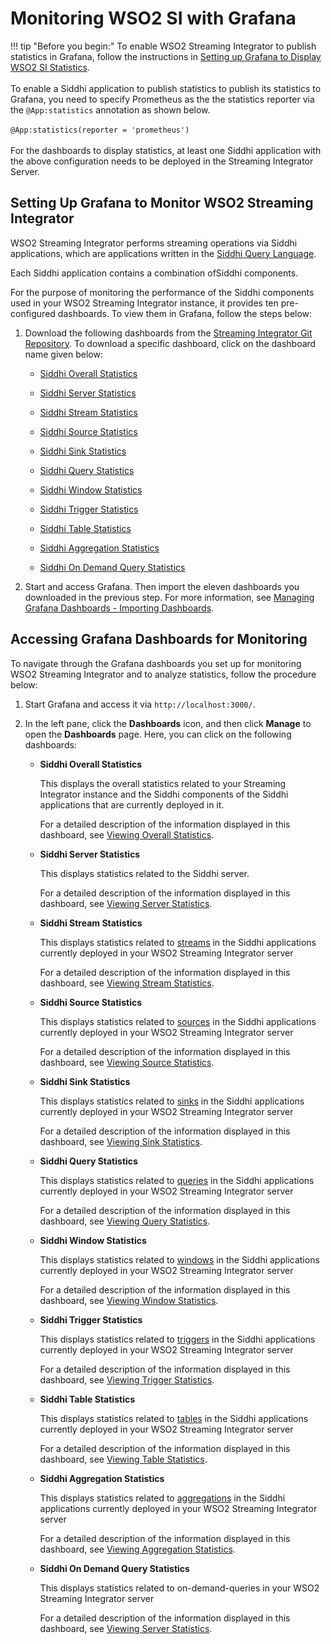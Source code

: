 # Monitoring WSO2 SI with Grafana

!!! tip "Before you begin:"
    To enable WSO2 Streaming Integrator to publish statistics in Grafana, follow the instructions in [Setting up Grafana to Display WSO2 SI Statistics](../admin/setting-up-grafana-dashboards.md).<br/><br/>
    To enable a Siddhi application to publish statistics to publish its statistics to Grafana, you need to specify Prometheus as the the statistics reporter via the `@App:statistics` annotation as shown below.<br/><br/>
    `@App:statistics(reporter = 'prometheus')`<br/><br/>
    For the dashboards to display statistics, at least one Siddhi application with the above configuration needs to be deployed in the Streaming Integrator Server.

## Setting Up Grafana to Monitor WSO2 Streaming Integrator

WSO2 Streaming Integrator performs streaming operations via Siddhi applications, which are applications written in the [Siddhi Query Language](https://siddhi.io/en/v5.1/docs/). 

Each Siddhi application contains a combination ofSiddhi components.

For the purpose of monitoring the performance of the Siddhi components used in your WSO2 Streaming Integrator instance, it provides ten pre-configured dashboards. To view them in Grafana, follow the steps below:
 
 1. Download the following dashboards from the [Streaming Integrator Git Repository](https://github.com/wso2/streaming-integrator/tree/master/modules/distribution/carbon-home/resources/dashboards/general-statistics). To download a specific dashboard, click on the dashboard name given below:
 
    - [Siddhi Overall Statistics](https://github.com/wso2/streaming-integrator/tree/master/modules/distribution/carbon-home/resources/dashboards/general-statistics/WSO2%20Streaming%20Integrator%20-%20Siddhi%20Overall%20Statistics.json)
    
    - [Siddhi Server Statistics](https://github.com/wso2/streaming-integrator/tree/master/modules/distribution/carbon-home/resources/dashboards/general-statistics/WSO2%20Streaming%20Integrator%20-%20Siddhi%20Server%20Statistics.json)
    
    - [Siddhi Stream Statistics](https://github.com/wso2/streaming-integrator/tree/master/modules/distribution/carbon-home/resources/dashboards/general-statistics/WSO2%20Streaming%20Integrator%20-%20Siddhi%20Stream%20Statistics.json)
    
    - [Siddhi Source Statistics](https://github.com/wso2/streaming-integrator/tree/master/modules/distribution/carbon-home/resources/dashboards/general-statistics/WSO2%20Streaming%20Integrator%20-%20Siddhi%20Source%20Statistics.json)
    
    - [Siddhi Sink Statistics](https://github.com/wso2/streaming-integrator/tree/master/modules/distribution/carbon-home/resources/dashboards/general-statistics/WSO2%20Streaming%20Integrator%20-%20Siddhi%20Sink%20Statistics.json)
    
    - [Siddhi Query Statistics](https://github.com/wso2/streaming-integrator/tree/master/modules/distribution/carbon-home/resources/dashboards/general-statistics/WSO2%20Streaming%20Integrator%20-%20Siddhi%20Query%20Statistics.json)
    
    - [Siddhi Window Statistics](https://github.com/wso2/streaming-integrator/tree/master/modules/distribution/carbon-home/resources/dashboards/general-statistics/WSO2%20Streaming%20Integrator%20-%20Siddhi%20Window%20Statistics.json)
    
    - [Siddhi Trigger Statistics](https://github.com/wso2/streaming-integrator/tree/master/modules/distribution/carbon-home/resources/dashboards/general-statistics/WSO2%20Streaming%20Integrator%20-%20Siddhi%20Trigger%20Statistics.json)
    
    - [Siddhi Table Statistics](https://github.com/wso2/streaming-integrator/tree/master/modules/distribution/carbon-home/resources/dashboards/general-statistics/WSO2%20Streaming%20Integrator%20-%20Siddhi%20Table%20Statistics.json)
    
    - [Siddhi Aggregation Statistics](https://github.com/wso2/streaming-integrator/tree/master/modules/distribution/carbon-home/resources/dashboards/general-statistics/WSO2%20Streaming%20Integrator%20-%20Siddhi%20Aggregation%20Statistics.json)
    
    - [Siddhi On Demand Query Statistics](https://github.com/wso2/streaming-integrator/tree/master/modules/distribution/carbon-home/resources/dashboards/general-statistics/WSO2%20Streaming%20Integrator%20-%20Siddhi%20On-Demand%20Query%20Statistics.json)
    
 2. Start and access Grafana. Then import the eleven dashboards you downloaded in the previous step. For more information, see [Managing Grafana Dashboards - Importing Dashboards](managing-grafana-dashboards.md#importing-dashboards).
    
 
## Accessing Grafana Dashboards for Monitoring

To navigate through the Grafana dashboards you set up for monitoring WSO2 Streaming Integrator and to analyze statistics, follow the procedure below:

1. Start Grafana and access it via `http://localhost:3000/`.

2. In the left pane, click the **Dashboards** icon, and then click **Manage** to open the **Dashboards** page. Here, you can click on the following dashboards:

    - **Siddhi Overall Statistics**
        
        This displays the overall statistics related to your Streaming Integrator instance and the Siddhi components of the Siddhi applications that are currently deployed in it.
        
        For a detailed description of the information displayed in this dashboard, see [Viewing Overall Statistics](viewing-overall-statistics.md).
    
    - **Siddhi Server Statistics**
    
        This displays statistics related to the Siddhi server. 
        
        For a detailed description of the information displayed in this dashboard, see [Viewing Server Statistics](viewing-overall-statistics.md).
    
    - **Siddhi Stream Statistics**
    
        This displays statistics related to [streams](https://siddhi.io/en/v5.1/docs/query-guide/#stream) in the Siddhi applications currently deployed in your WSO2 Streaming Integrator server
            
        For a detailed description of the information displayed in this dashboard, see [Viewing Stream Statistics](viewing-stream-statistics.md).
    
    - **Siddhi Source Statistics**
    
        This displays statistics related to [sources](https://siddhi.io/en/v5.1/docs/query-guide/#source) in the Siddhi applications currently deployed in your WSO2 Streaming Integrator server
                
        For a detailed description of the information displayed in this dashboard, see [Viewing Source Statistics](viewing-source-statistics.md).
    
    - **Siddhi Sink Statistics**
    
        This displays statistics related to [sinks](https://siddhi.io/en/v5.1/docs/query-guide/#sink) in the Siddhi applications currently deployed in your WSO2 Streaming Integrator server
                    
        For a detailed description of the information displayed in this dashboard, see [Viewing Sink Statistics](viewing-sink-statistics.md).
    
    - **Siddhi Query Statistics**
    
        This displays statistics related to [queries](https://siddhi.io/en/v5.1/docs/query-guide/#query) in the Siddhi applications currently deployed in your WSO2 Streaming Integrator server
            
        For a detailed description of the information displayed in this dashboard, see [Viewing Query Statistics](viewing-query-statistics.md).
    
    - **Siddhi Window Statistics**
    
        This displays statistics related to [windows](https://siddhi.io/en/v5.1/docs/query-guide/#named-window) in the Siddhi applications currently deployed in your WSO2 Streaming Integrator server
            
        For a detailed description of the information displayed in this dashboard, see [Viewing Window Statistics](viewing-window-statistics.md).
    
    - **Siddhi Trigger Statistics**
    
        This displays statistics related to [triggers](https://siddhi.io/en/v5.1/docs/query-guide/#trigger) in the Siddhi applications currently deployed in your WSO2 Streaming Integrator server
            
        For a detailed description of the information displayed in this dashboard, see [Viewing Trigger Statistics](viewing-trigger-statistics.md).

    - **Siddhi Table Statistics**
    
        This displays statistics related to [tables](https://siddhi.io/en/v5.1/docs/query-guide/#table) in the Siddhi applications currently deployed in your WSO2 Streaming Integrator server
            
        For a detailed description of the information displayed in this dashboard, see [Viewing Table Statistics](viewing-table-statistics.md).

    - **Siddhi Aggregation Statistics**
    
        This displays statistics related to [aggregations](https://siddhi.io/en/v5.1/docs/query-guide/#named-aggregation) in the Siddhi applications currently deployed in your WSO2 Streaming Integrator server
            
        For a detailed description of the information displayed in this dashboard, see [Viewing Aggregation Statistics](viewing-aggregation-statistics.md).
    
    - **Siddhi On Demand Query Statistics**
    
        This displays statistics related to on-demand-queries in your WSO2 Streaming Integrator server
            
        For a detailed description of the information displayed in this dashboard, see [Viewing Server Statistics](viewing-on-demand-query-statistics.md).
